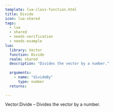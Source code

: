 ```yaml
---
template: lua-class-function.html
title: Divide
icon: lua-shared
tags:
  - lua
  - shared
  - needs-verification
  - needs-example
lua:
  library: Vector
  function: Divide
  realm: shared
  description: "Divides the vector by a number."
  
  arguments:
    - name: "divideBy"
      type: number
  returns:
    
---
```


<div class="lua__search__keywords">
Vector:Divide &#x2013; Divides the vector by a number.
</div>
